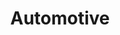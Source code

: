 ---
title: Automotive
slug: automotive
taxonomy:
	tag: industry
content:
    items:
        '@taxonomy.industry': automotive
    order:
        by: date
        dir: desc
---